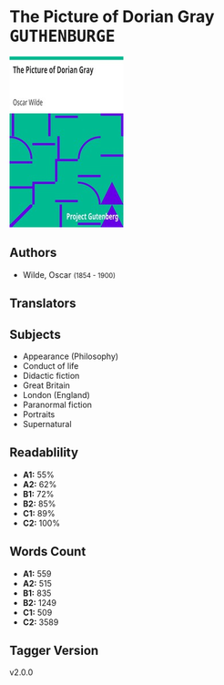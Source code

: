 # The Picture of Dorian Gray <kbd>GUTHENBURGE</kbd>

![](./cover.medium.jpg "")

## Authors


 - Wilde, Oscar <small>(1854 - 1900)</small>

## Translators



## Subjects


 - Appearance (Philosophy)
 - Conduct of life
 - Didactic fiction
 - Great Britain
 - London (England)
 - Paranormal fiction
 - Portraits
 - Supernatural

## Readablility


 - **A1:** 55%
 - **A2:** 62%
 - **B1:** 72%
 - **B2:** 85%
 - **C1:** 89%
 - **C2:** 100%

## Words Count


 - **A1:** 559
 - **A2:** 515
 - **B1:** 835
 - **B2:** 1249
 - **C1:** 509
 - **C2:** 3589

## Tagger Version


v2.0.0
